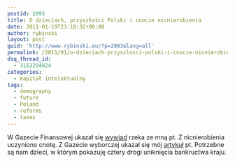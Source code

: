 ```yaml
---
postid: 2093
title: O dzieciach, przyszłości Polski i cnocie nicnierobienia
date: 2011-01-19T23:18:32+00:00
author: rybinski
layout: post
guid: 'http://www.rybinski.eu/?p=2093&lang=all'
permalink: /2011/01/o-dzieciach-przyszlosci-polski-i-cnocie-nicnierobienia/
dsq_thread_id:
  - 3163284824
categories:
  - Kapitał intelektualny
tags:
  - demography
  - future
  - Poland
  - reforms
  - taxes
---
```

W Gazecie Finansowej ukazał się [wywiad](http://www.gazetafinansowa.pl/index.php/wydarzenia/go-specjalny-gf/4709-z-nicnierobienia-uczyniono-cnot.html) rzeka ze mną pt. Z nicnierobienia uczyniono cnotę. Z Gazecie wyborczej ukazał się mój [artykuł](http://wyborcza.pl/1,76842,8967534,Potrzebne_sa_nam_dzieci.html) pt. Potrzebne są nam dzieci, w którym pokazuję cztery drogi uniknięcia bankructwa kraju.
